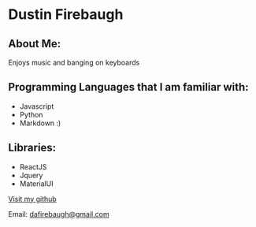 # Dustin Firebaugh

## About Me:
Enjoys music and banging on keyboards


## Programming Languages that I am familiar with:

- Javascript
- Python
- Markdown :)

## Libraries:
- ReactJS
- Jquery
- MaterialUI

[Visit my github](https://github.com/dfirebaugh)

Email: dafirebaugh@gmail.com